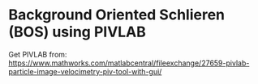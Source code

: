 # Background Oriented Schlieren (BOS) using PIVLAB

Get PIVLAB from: https://www.mathworks.com/matlabcentral/fileexchange/27659-pivlab-particle-image-velocimetry-piv-tool-with-gui/